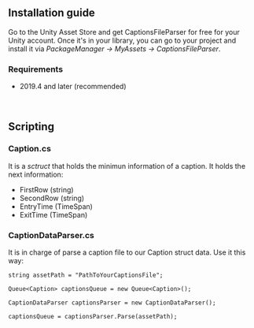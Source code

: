 ## Installation guide

Go to the Unity Asset Store and get CaptionsFileParser for free for your Unity account. Once it's in your library, you can go to your project and install it via *PackageManager -> MyAssets -> CaptionsFileParser*.

### Requirements

* 2019.4 and later (recommended)


&nbsp;

## Scripting

### Caption.cs

It is a *sctruct* that holds the minimun information of a caption. It holds the next information:

- FirstRow (string)
- SecondRow (string)
- EntryTime (TimeSpan)
- ExitTime (TimeSpan)

### CaptionDataParser.cs

It is in charge of parse a caption file to our Caption struct data. Use it this way:

```
string assetPath = "PathToYourCaptionsFile";

Queue<Caption> captionsQueue = new Queue<Caption>();

CaptionDataParser captionsParser = new CaptionDataParser();

captionsQueue = captionsParser.Parse(assetPath);
```